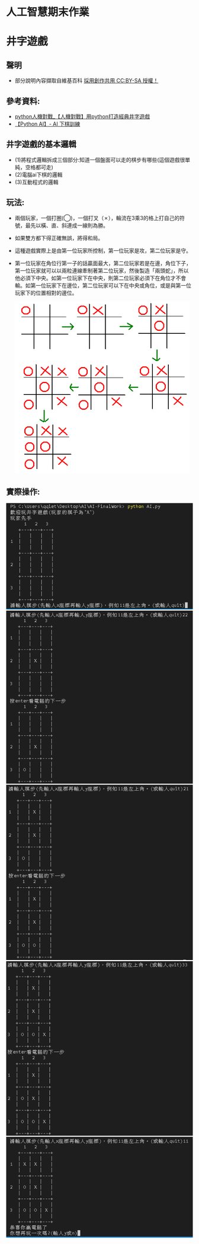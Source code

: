# 人工智慧期末作業
# 井字遊戲
## 聲明
* 部分說明內容擷取自維基百科 
[採用創作共用 CC:BY-SA 授權！](https://zh.wikipedia.org/wiki/Wikipedia:CC_BY-SA_3.0%E5%8D%8F%E8%AE%AE%E6%96%87%E6%9C%AC)
## 參考資料:
* [python人機對戰_【人機對戰】用python打造經典井字遊戲](https://blog.csdn.net/weixin_39990250/article/details/111419831)
* [【Python AI】- AI 下棋訓練](https://www.youtube.com/watch?v=ESyTr-Ol-nY)

## 井字遊戲的基本邏輯
* (1)將程式邏輯拆成三個部分:知道一個盤面可以走的棋步有哪些(這個遊戲很單純，空格都可走)
* (2)電腦ai下棋的邏輯
* (3)互動程式的邏輯
 
## 玩法:
* 兩個玩家，一個打圈(◯)，一個打叉（✗），輪流在3乘3的格上打自己的符號，最先以橫、直、斜連成一線則為勝。

* 如果雙方都下得正確無誤，將得和局。

* 這種遊戲實際上是由第一位玩家所控制，第一位玩家是攻，第二位玩家是守。

* 第一位玩家在角位行第一子的話贏面最大，第二位玩家若是在邊，角位下子，第一位玩家就可以以兩粒連線牽制著第二位玩家，然後製造「兩頭蛇」，所以他必須下中央。如第一位玩家下在中央，則第二位玩家必須下在角位才不會輸。如第一位玩家下在邊位，第二位玩家可以下在中央或角位，或是與第一位玩家下的位置相對的邊位。

   <img src="img/Three-game.gif"> 

## 實際操作:
   <img src="img/1.png"> 
   <img src="img/2.png"> 
   <img src="img/3.png"> 
   <img src="img/4.png"> 
   <img src="img/5.png"> 